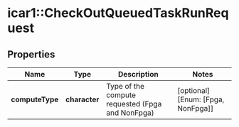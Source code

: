 # icar1::CheckOutQueuedTaskRunRequest


## Properties
Name | Type | Description | Notes
------------ | ------------- | ------------- | -------------
**computeType** | **character** | Type of the compute requested (Fpga and NonFpga) | [optional] [Enum: [Fpga, NonFpga]] 


